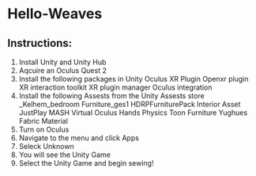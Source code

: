 # Hello-Weaves

## Instructions:
  1. Install Unity and Unity Hub
  2. Aqcuire an Oculus Quest 2
  3. Install the following packages in Unity
    Oculus XR Plugin
    Openxr plugin
    XR interaction toolkit
    XR plugin manager
    Oculus integration
  4. Install the following Assests from the Unity Assests store
    _Kelhem_bedroom
    Furniture_ges1
    HDRPFurniturePack
    Interior Asset
    JustPlay
    MASH Virtual
    Oculus Hands Physics
    Toon Furniture
    Yughues Fabric Material
  5. Turn on Oculus
  6. Navigate to the menu and click Apps
  7. Seleck Unknown
  8. You will see the Unity Game
  9. Select the Unity Game and begin sewing!
  
